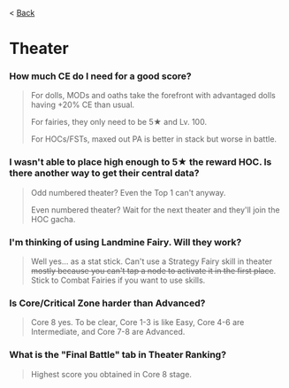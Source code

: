 < [Back](/GFL/mainpage)

# Theater

### How much CE do I need for a good score?

> For dolls, MODs and oaths take the forefront with advantaged dolls having +20% CE than usual.
>
> For fairies, they only need to be 5★ and Lv. 100.
>
> For HOCs/FSTs, maxed out PA is better in stack but worse in battle.

### I wasn't able to place high enough to 5★ the reward HOC. Is there another way to get their central data?

> Odd numbered theater? Even the Top 1 can't anyway.
>
> Even numbered theater? Wait for the next theater and they'll join the HOC gacha.

### I'm thinking of using Landmine Fairy. Will they work?

> Well yes... as a stat stick. Can't use a Strategy Fairy skill in theater ~~mostly because you can't tap a node to activate it in the first place~~. Stick to Combat Fairies if you want to use skills.

### Is Core/Critical Zone harder than Advanced?

> Core 8 yes. To be clear, Core 1-3 is like Easy, Core 4-6 are Intermediate, and Core 7-8 are Advanced.

### What is the "Final Battle" tab in Theater Ranking?

> Highest score you obtained in Core 8 stage.